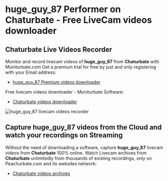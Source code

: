 # huge_guy_87 Performer on Chaturbate - Free LiveCam videos downloader

## Chaturbate Live Videos Recorder

Monitor and record livecam videos of **huge_guy_87** from **Chaturbate** with Moniturbate.com
Get a premium trial for free by just and only registering with your Email address:
* [huge_guy_87 Premium videos downloader](https://moniturbate.com/request-demo-licence-key.html)

Free livecam videos downloader - Moniturbate Software:
* [Chaturbate videos downloader](https://moniturbate.com/moniturbate-download-software.html)

![huge_guy_87 livecam videos recorder](https://peachurnet.com/templates/moniturbate-software.png)


## Capture huge_guy_87 videos from the Cloud and watch your recordings on Streaming

Without the need of downloading a software, capture **huge_guy_87** livecam videos from **Chaturbate** 100% online.
Watch Livecam archives from **Chaturbate** unlimitedly from thousands of existing recordings, only on Peachurbate.com and its websites network:
* [Chaturbate videos archives](https://peachurnet.com/)